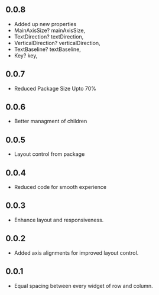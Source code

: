 ## 0.0.8

* Added up new properties
*  MainAxisSize? mainAxisSize,
*  TextDirection? textDirection,
*  VerticalDirection? verticalDirection,
*  TextBaseline? textBaseline,
*  Key? key,
## 0.0.7

* Reduced Package Size Upto 70%
## 0.0.6

* Better managment of children
## 0.0.5

* Layout control from package
## 0.0.4

* Reduced code for smooth experience
## 0.0.3

* Enhance layout and responsiveness.
## 0.0.2

* Added axis alignments for improved layout control.
## 0.0.1

* Equal spacing between every widget of row and column.
